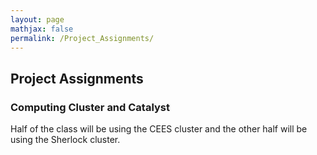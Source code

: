 ```yaml
---
layout: page
mathjax: false
permalink: /Project_Assignments/
---
```


## Project Assignments

### Computing Cluster and Catalyst

Half of the class will be using the CEES cluster and the other half will be using the Sherlock cluster.